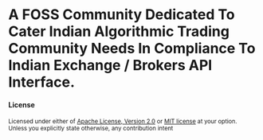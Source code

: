 # A FOSS Community Dedicated To Cater Indian Algorithmic Trading Community Needs In Compliance To Indian Exchange / Brokers API Interface.



#### License

<sup>
Licensed under either of <a href="LICENSE-APACHE">Apache License, Version
2.0</a> or <a href="LICENSE-MIT">MIT license</a> at your option.
</sup>

<br>

<sub>
Unless you explicitly state otherwise, any contribution intent

